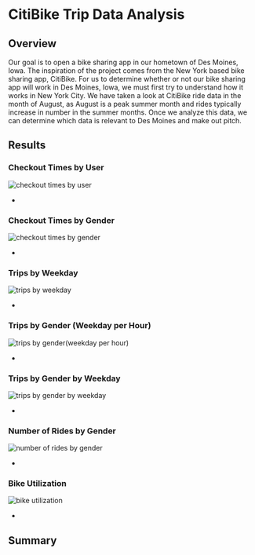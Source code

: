 # CitiBike Trip Data Analysis

## Overview
Our goal is to open a bike sharing app in our hometown of Des Moines, Iowa. The inspiration of the project comes from the New York based bike sharing app, CitiBike. For us to determine whether or not our bike sharing app will work in Des Moines, Iowa, we must first try to understand how it works in New York City. We have taken a look at CitiBike ride data in the month of August, as August is a peak summer month and rides typically increase in number in the summer months. Once we analyze this data, we can determine which data is relevant to Des Moines and make out pitch.

## Results

### Checkout Times by User
![checkout times by user](https://user-images.githubusercontent.com/99751636/172027683-b73798aa-af3c-4a30-8bc9-cb489af34252.png)

*

### Checkout Times by Gender
![checkout times by gender](https://user-images.githubusercontent.com/99751636/172027700-7afde1fe-f143-42fa-a4cd-4a730c2878bf.png)

*

### Trips by Weekday
![trips by weekday](https://user-images.githubusercontent.com/99751636/172027730-80de0344-0968-419c-a074-e0e9f460279a.png)

*

### Trips by Gender (Weekday per Hour)
![trips by gender(weekday per hour)](https://user-images.githubusercontent.com/99751636/172027739-2b53ef49-6113-489c-8f78-de30cbd46986.png)

*

### Trips by Gender by Weekday
![trips by gender by weekday](https://user-images.githubusercontent.com/99751636/172027750-481d4984-8819-4866-86f4-ed49d77fc79d.png)

*

### Number of Rides by Gender
![number of rides by gender](https://user-images.githubusercontent.com/99751636/172027760-c674cbd1-26fb-4e21-83d9-91e057f146c4.png)

*

### Bike Utilization
![bike utilization](https://user-images.githubusercontent.com/99751636/172027768-02c95ccb-8110-4f61-8258-846c02b6ffd6.png)

*

## Summary
